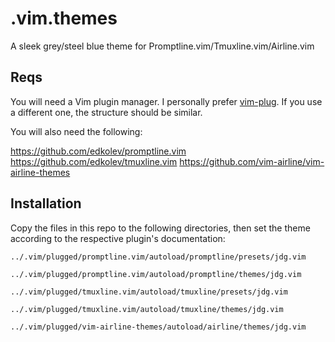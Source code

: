 # .vim.themes
A sleek grey/steel blue theme for Promptline.vim/Tmuxline.vim/Airline.vim

## Reqs
You will need a Vim plugin manager. I personally prefer [vim-plug](https://github.com/junegunn/vim-plug). If you use a different one, the structure should be similar.

You will also need the following:

https://github.com/edkolev/promptline.vim
https://github.com/edkolev/tmuxline.vim
https://github.com/vim-airline/vim-airline-themes


## Installation
Copy the files in this repo to the following directories, then set the theme according to the respective plugin's documentation:

```
../.vim/plugged/promptline.vim/autoload/promptline/presets/jdg.vim

../.vim/plugged/promptline.vim/autoload/promptline/themes/jdg.vim

../.vim/plugged/tmuxline.vim/autoload/tmuxline/presets/jdg.vim

../.vim/plugged/tmuxline.vim/autoload/tmuxline/themes/jdg.vim

../.vim/plugged/vim-airline-themes/autoload/airline/themes/jdg.vim
```
